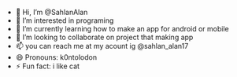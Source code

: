 - 👋 Hi, I’m @SahlanAlan
- 👀 I’m interested in programing
- 🌱 I’m currently learning how to make an app for android or mobile
- 💞️ I’m looking to collaborate on project that making app
- 📫 you can reach me at my acount ig @sahlan_alan17
- 😄 Pronouns: k0ntolodon
- ⚡ Fun fact: i like cat

<!---
SahlanAlan/SahlanAlan is a ✨ special ✨ repository because its `README.md` (this file) appears on your GitHub profile.
You can click the Preview link to take a look at your changes.
--->

